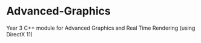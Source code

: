 # Advanced-Graphics
Year 3 C++ module for Advanced Graphics and Real Time Rendering (using DirectX 11)
